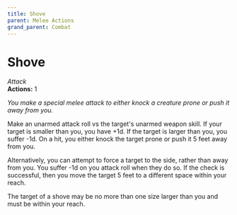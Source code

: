 ```yaml
---
title: Shove
parent: Melee Actions
grand_parent: Combat
---
```


# Shove
*Attack*<br>
**Actions:** 1

*You make a special melee attack to either knock a creature prone or push it away from you.*

Make an unarmed attack roll vs the target's unarmed weapon skill. If your target is smaller than you, you have +1d. If the target is larger than you, you suffer -1d. On a hit, you either knock the target prone or push it 5 feet away from you.

Alternatively, you can attempt to force a target to the side, rather than away from you. You suffer -1d on you attack roll when they do so. If the check is successful, then you move the target 5 feet to a different space within your reach.

The target of a shove may be no more than one size larger than you and must be within your reach.  
